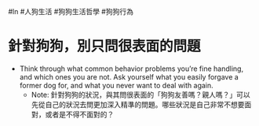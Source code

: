 #ln #人狗生活 #狗狗生活哲學 #狗狗行為

# 針對狗狗，別只問很表面的問題
- Think through what common behavior problems you’re fine handling, and which ones you are not. Ask yourself what you easily forgave a former dog for, and what you never want to deal with again.
    - Note: 針對狗狗的狀況，與其問很表面的「狗狗友善嗎？親人嗎？」可以先從自己的狀況去問更加深入精準的問題。哪些狀況是自己非常不想要面對，或者是不得不面對的？
